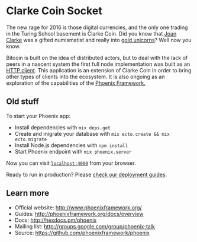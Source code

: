 # Clarke Coin Socket
The new rage for 2016 is those digital currencies, and the only one trading in the Turing School basement is Clarke Coin. Did you know that [Joan Clarke](https://en.wikipedia.org/wiki/Joan_Clarke) was a gifted numismatist and really into [gold unicorns](https://en.wikipedia.org/wiki/Unicorn_(coin))? Well now you know.

Bitcoin is built on the idea of distributed actors, but to deal with the lack of peers in a nascent system the first full node implementation was built as an [HTTP client](https://github.com/worace/clarke-coin). This application is an extension of Clarke Coin in order to bring other types of clients into the ecosystem. It is also ongoing as an exploration of the capabilities of the [Phoenix Framework.](http://www.phoenixframework.org/)

## Old stuff
To start your Phoenix app:

  * Install dependencies with `mix deps.get`
  * Create and migrate your database with `mix ecto.create && mix ecto.migrate`
  * Install Node.js dependencies with `npm install`
  * Start Phoenix endpoint with `mix phoenix.server`

Now you can visit [`localhost:4000`](http://localhost:4000) from your browser.

Ready to run in production? Please [check our deployment guides](http://www.phoenixframework.org/docs/deployment).

## Learn more

  * Official website: http://www.phoenixframework.org/
  * Guides: http://phoenixframework.org/docs/overview
  * Docs: http://hexdocs.pm/phoenix
  * Mailing list: http://groups.google.com/group/phoenix-talk
  * Source: https://github.com/phoenixframework/phoenix
